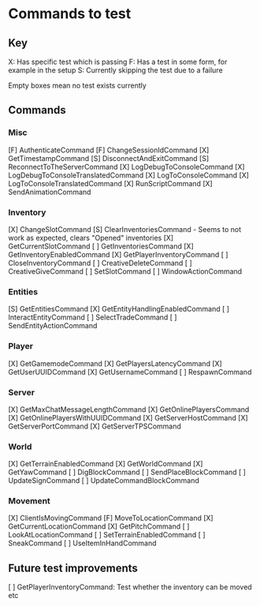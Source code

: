 # Commands to test

## Key

  X: Has specific test which is passing
  F: Has a test in some form, for example in the setup
  S: Currently skipping the test due to a failure

  Empty boxes mean no test exists currently

## Commands

### Misc

 [F] AuthenticateCommand
 [F] ChangeSessionIdCommand
 [X] GetTimestampCommand
 [S] DisconnectAndExitCommand
 [S] ReconnectToTheServerCommand
 [X] LogDebugToConsoleCommand
 [X] LogDebugToConsoleTranslatedCommand
 [X] LogToConsoleCommand
 [X] LogToConsoleTranslatedCommand
 [X] RunScriptCommand
 [X] SendAnimationCommand

### Inventory

 [X] ChangeSlotCommand
 [S] ClearInventoriesCommand - Seems to not work as expected, clears "Opened" inventories
 [X] GetCurrentSlotCommand
 [ ] GetInventoriesCommand
 [X] GetInventoryEnabledCommand
 [X] GetPlayerInventoryCommand
 [ ] CloseInventoryCommand
 [ ] CreativeDeleteCommand
 [ ] CreativeGiveCommand
 [ ] SetSlotCommand
 [ ] WindowActionCommand

### Entities

 [S] GetEntitiesCommand
 [X] GetEntityHandlingEnabledCommand
 [ ] InteractEntityCommand
 [ ] SelectTradeCommand
 [ ] SendEntityActionCommand

### Player

 [X] GetGamemodeCommand
 [X] GetPlayersLatencyCommand
 [X] GetUserUUIDCommand
 [X] GetUsernameCommand
 [ ] RespawnCommand

### Server

 [X] GetMaxChatMessageLengthCommand
 [X] GetOnlinePlayersCommand
 [X] GetOnlinePlayersWithUUIDCommand
 [X] GetServerHostCommand
 [X] GetServerPortCommand
 [X] GetServerTPSCommand

### World

 [X] GetTerrainEnabledCommand
 [X] GetWorldCommand
 [X] GetYawCommand
 [ ] DigBlockCommand
 [ ] SendPlaceBlockCommand
 [ ] UpdateSignCommand
 [ ] UpdateCommandBlockCommand

### Movement

 [X] ClientIsMovingCommand
 [F] MoveToLocationCommand
 [X] GetCurrentLocationCommand
 [X] GetPitchCommand
 [ ] LookAtLocationCommand
 [ ] SetTerrainEnabledCommand
 [ ] SneakCommand
 [ ] UseItemInHandCommand

## Future test improvements

 [ ] GetPlayerInventoryCommand: Test whether the inventory can be moved etc

